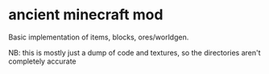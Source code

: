 # ancient minecraft mod

Basic implementation of items, blocks, ores/worldgen.

NB: this is mostly just a dump of code and textures, so the directories aren't completely accurate
